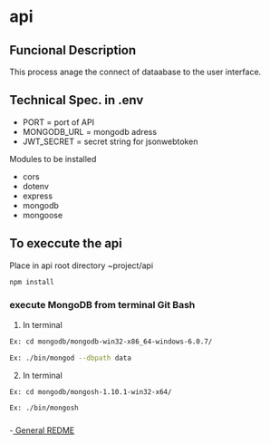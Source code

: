 # api

## Funcional Description
This process anage the connect of dataabase to the user interface.


## Technical  Spec. in .env
- PORT = port of API
- MONGODB_URL = mongodb adress
- JWT_SECRET = secret string for jsonwebtoken


Modules to be installed
- cors
- dotenv
- express
- mongodb
- mongoose


## To execcute the api
Place in api root directory ~project/api

```sh
npm install
```
### execute MongoDB from terminal Git Bash
1. In terminal
```sh
Ex: cd mongodb/mongodb-win32-x86_64-windows-6.0.7/
```
```sh
Ex: ./bin/mongod --dbpath data
```
2. In terminal
```sh
Ex: cd mongodb/mongosh-1.10.1-win32-x64/
```
```sh
Ex: ./bin/mongosh
```
###
-[ General REDME ](../doc/README.md)